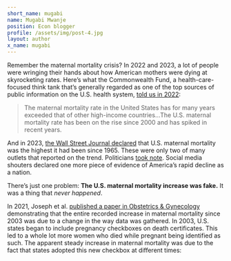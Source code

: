 ```yaml
---
short_name: mugabi
name: Mugabi Mwanje
position: Econ blogger
profile: /assets/img/post-4.jpg
layout: author
x_name: mugabi
---
```


Remember the maternal mortality crisis? In 2022 and 2023, a lot of people were wringing their hands about how American mothers were dying at skyrocketing rates. Here’s what the Commonwealth Fund, a health-care-focused think tank that’s generally regarded as one of the top sources of public information on the U.S. health system, [told us in 2022](https://www.commonwealthfund.org/blog/2022/us-maternal-mortality-crisis-continues-worsen-international-comparison):

> The maternal mortality rate in the United States has for many years exceeded that of other high-income countries…The U.S. maternal mortality rate has been on the rise since 2000 and has spiked in recent years.

And in 2023, [the Wall Street Journal declared](https://www.wsj.com/articles/u-s-maternal-mortality-hits-highest-level-since-1965-f9829776) that U.S. maternal mortality was the highest it had been since 1965. These were only two of many outlets that reported on the trend. Politicians [took note](https://cleaver.house.gov/media-center/press-releases/rep-cleaver-hosts-roundtable-maternal-mortality). Social media shouters declared one more piece of evidence of America’s rapid decline as a nation.

There’s just one problem: **The U.S. maternal mortality increase was fake.** It was a thing that _never happened_.

In 2021, Joseph et al. [published a paper in Obstetrics & Gynecology](https://www.ncbi.nlm.nih.gov/pmc/articles/PMC8055191/) demonstrating that the entire recorded increase in maternal mortality since 2003 was due to a change in the way data was gathered. In 2003, U.S. states began to include pregnancy checkboxes on death certificates. This led to a whole lot more women who died while pregnant being identified as such. The apparent steady increase in maternal mortality was due to the fact that states adopted this new checkbox at different times:
